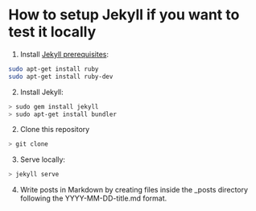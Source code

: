 # How to setup Jekyll if you want to test it locally

1. Install [Jekyll prerequisites](https://jekyllrb.com/docs/installation/):
```bash
sudo apt-get install ruby
sudo apt-get install ruby-dev
```
2. Install Jekyll:
```bash
> sudo gem install jekyll
> sudo apt-get install bundler
```
2. Clone this repository
```bash
> git clone 
```
3. Serve locally:
```bash
> jekyll serve
```
4. Write posts in Markdown by creating files inside the \_posts directory following the YYYY-MM-DD-title.md format.
